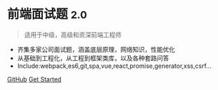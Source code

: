 
<!-- ![logo](_media/icon.svg) -->

# 前端面试题 <small>2.0</small>

> 适用于中级，高级和资深前端工程师

- 齐集多家公司面试题，涵盖底层原理，网络知识，性能优化
- 从基础到工程化，从工程到框架类库，以及各种套路问答
- Include:webpack,es6,git,spa,vue,react,promise,generator,xss,csrf...

[GitHub](https://github.com/hawx1993/Front-end-Interview-Questions)
[Get Started](#interview-quesetions)

